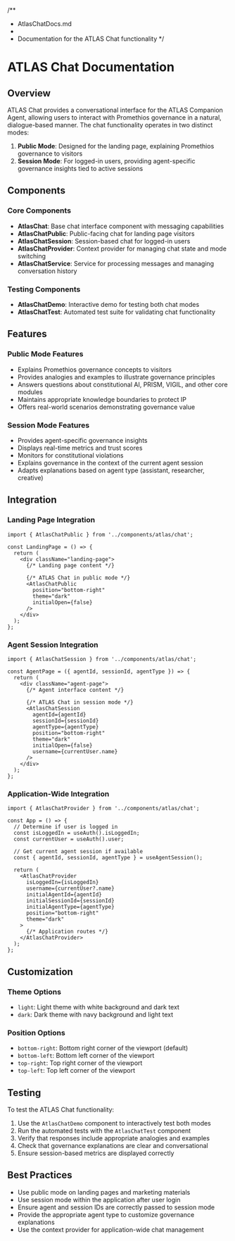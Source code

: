/**
 * AtlasChatDocs.md
 * 
 * Documentation for the ATLAS Chat functionality
 */

# ATLAS Chat Documentation

## Overview

ATLAS Chat provides a conversational interface for the ATLAS Companion Agent, allowing users to interact with Promethios governance in a natural, dialogue-based manner. The chat functionality operates in two distinct modes:

1. **Public Mode**: Designed for the landing page, explaining Promethios governance to visitors
2. **Session Mode**: For logged-in users, providing agent-specific governance insights tied to active sessions

## Components

### Core Components

- **AtlasChat**: Base chat interface component with messaging capabilities
- **AtlasChatPublic**: Public-facing chat for landing page visitors
- **AtlasChatSession**: Session-based chat for logged-in users
- **AtlasChatProvider**: Context provider for managing chat state and mode switching
- **AtlasChatService**: Service for processing messages and managing conversation history

### Testing Components

- **AtlasChatDemo**: Interactive demo for testing both chat modes
- **AtlasChatTest**: Automated test suite for validating chat functionality

## Features

### Public Mode Features

- Explains Promethios governance concepts to visitors
- Provides analogies and examples to illustrate governance principles
- Answers questions about constitutional AI, PRISM, VIGIL, and other core modules
- Maintains appropriate knowledge boundaries to protect IP
- Offers real-world scenarios demonstrating governance value

### Session Mode Features

- Provides agent-specific governance insights
- Displays real-time metrics and trust scores
- Monitors for constitutional violations
- Explains governance in the context of the current agent session
- Adapts explanations based on agent type (assistant, researcher, creative)

## Integration

### Landing Page Integration

```tsx
import { AtlasChatPublic } from '../components/atlas/chat';

const LandingPage = () => {
  return (
    <div className="landing-page">
      {/* Landing page content */}
      
      {/* ATLAS Chat in public mode */}
      <AtlasChatPublic 
        position="bottom-right"
        theme="dark"
        initialOpen={false}
      />
    </div>
  );
};
```

### Agent Session Integration

```tsx
import { AtlasChatSession } from '../components/atlas/chat';

const AgentPage = ({ agentId, sessionId, agentType }) => {
  return (
    <div className="agent-page">
      {/* Agent interface content */}
      
      {/* ATLAS Chat in session mode */}
      <AtlasChatSession
        agentId={agentId}
        sessionId={sessionId}
        agentType={agentType}
        position="bottom-right"
        theme="dark"
        initialOpen={false}
        username={currentUser.name}
      />
    </div>
  );
};
```

### Application-Wide Integration

```tsx
import { AtlasChatProvider } from '../components/atlas/chat';

const App = () => {
  // Determine if user is logged in
  const isLoggedIn = useAuth().isLoggedIn;
  const currentUser = useAuth().user;
  
  // Get current agent session if available
  const { agentId, sessionId, agentType } = useAgentSession();
  
  return (
    <AtlasChatProvider
      isLoggedIn={isLoggedIn}
      username={currentUser?.name}
      initialAgentId={agentId}
      initialSessionId={sessionId}
      initialAgentType={agentType}
      position="bottom-right"
      theme="dark"
    >
      {/* Application routes */}
    </AtlasChatProvider>
  );
};
```

## Customization

### Theme Options

- `light`: Light theme with white background and dark text
- `dark`: Dark theme with navy background and light text

### Position Options

- `bottom-right`: Bottom right corner of the viewport (default)
- `bottom-left`: Bottom left corner of the viewport
- `top-right`: Top right corner of the viewport
- `top-left`: Top left corner of the viewport

## Testing

To test the ATLAS Chat functionality:

1. Use the `AtlasChatDemo` component to interactively test both modes
2. Run the automated tests with the `AtlasChatTest` component
3. Verify that responses include appropriate analogies and examples
4. Check that governance explanations are clear and conversational
5. Ensure session-based metrics are displayed correctly

## Best Practices

- Use public mode on landing pages and marketing materials
- Use session mode within the application after user login
- Ensure agent and session IDs are correctly passed to session mode
- Provide the appropriate agent type to customize governance explanations
- Use the context provider for application-wide chat management
